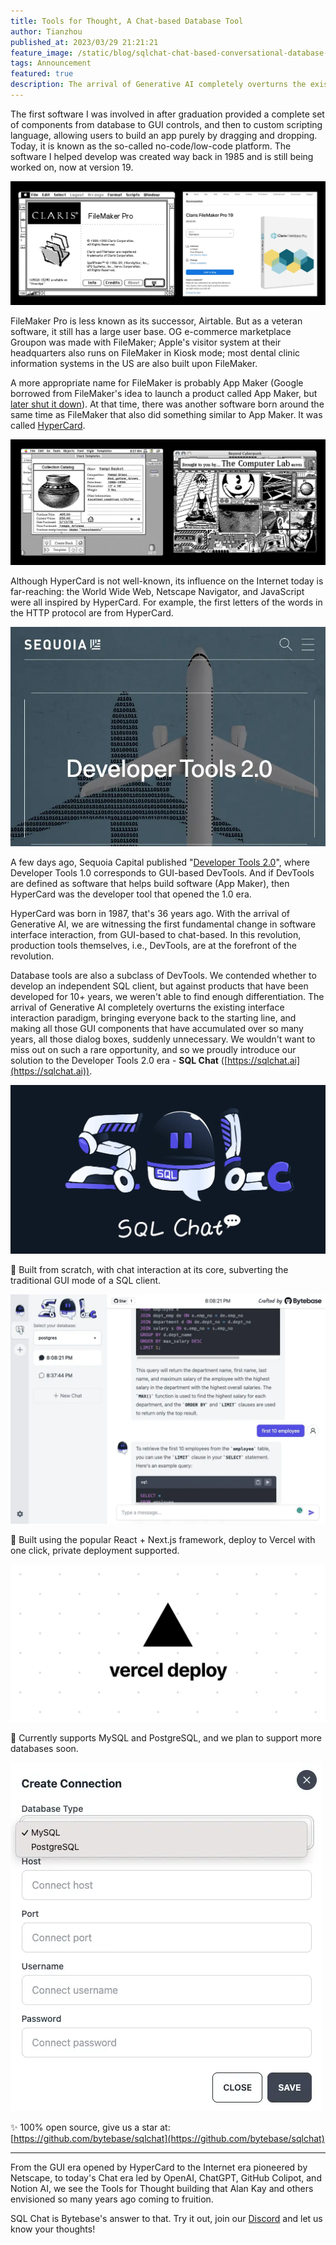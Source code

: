 ```yaml
---
title: Tools for Thought, A Chat-based Database Tool
author: Tianzhou
published_at: 2023/03/29 21:21:21
feature_image: /static/blog/sqlchat-chat-based-conversational-database-tool/sqlchat.webp
tags: Announcement
featured: true
description: The arrival of Generative AI completely overturns the existing interface interaction paradigm, bringing everyone back to the starting line. How to make the most of this once-in-a-lifetime oppurtunity?
---
```


The first software I was involved in after graduation provided a complete set of components from database to GUI controls, and then to custom scripting language, allowing users to build an app purely by dragging and dropping. Today, it is known as the so-called no-code/low-code platform. The software I helped develop was created way back in 1985 and is still being worked on, now at version 19.

![_](/static/blog/sqlchat-chat-based-conversational-database-tool/filemakerpro.webp)

FileMaker Pro is less known as its successor, Airtable. But as a veteran software, it still has a large user base. OG e-commerce marketplace Groupon was made with FileMaker; Apple's visitor system at their headquarters also runs on FileMaker in Kiosk mode; most dental clinic information systems in the US are also built upon FileMaker.

A more appropriate name for FileMaker is probably App Maker (Google borrowed from FileMaker's idea to launch a product called App Maker, but [later shut it down](https://venturebeat.com/business/google-will-shut-down-app-maker-on-january-19-2021/)). At that time, there was another software born around the same time as FileMaker that also did something similar to App Maker. It was called [HyperCard](https://en.wikipedia.org/wiki/HyperCard).

![_](/static/blog/sqlchat-chat-based-conversational-database-tool/hypercard.webp)

Although HyperCard is not well-known, its influence on the Internet today is far-reaching: the World Wide Web, Netscape Navigator, and JavaScript were all inspired by HyperCard. For example, the first letters of the words in the HTTP protocol are from HyperCard.

![_](/static/blog/sqlchat-chat-based-conversational-database-tool/devtools.webp)

A few days ago, Sequoia Capital published "[Developer Tools 2.0](https://www.sequoiacap.com/article/ai-powered-developer-tools/)", where Developer Tools 1.0 corresponds to GUI-based DevTools. And if DevTools are defined as software that helps build software (App Maker), then HyperCard was the developer tool that opened the 1.0 era.

HyperCard was born in 1987, that's 36 years ago. With the arrival of Generative AI, we are witnessing the first fundamental change in software interface interaction, from GUI-based to chat-based. In this revolution, production tools themselves, i.e., DevTools, are at the forefront of the revolution.

Database tools are also a subclass of DevTools. We contended whether to develop an independent SQL client, but against products that have been developed for 10+ years, we weren't able to find enough differentiation. The arrival of Generative AI completely overturns the existing interface interaction paradigm, bringing everyone back to the starting line, and making all those GUI components that have accumulated over so many years, all those dialog boxes, suddenly unnecessary. We wouldn't want to miss out on such a rare opportunity, and so we proudly introduce our solution to the Developer Tools 2.0 era - **SQL Chat** ([https://sqlchat.ai](https://sqlchat.ai)).

![_](/static/blog/sqlchat-chat-based-conversational-database-tool/sqlchat.webp)

💬 Built from scratch, with chat interaction at its core, subverting the traditional GUI mode of a SQL client.

![_](/static/blog/sqlchat-chat-based-conversational-database-tool/sqlchat-ui.webp)

🚀 Built using the popular React + Next.js framework, deploy to Vercel with one click, private deployment supported.

![_](/static/blog/sqlchat-chat-based-conversational-database-tool/vercel.webp)

🦁️ Currently supports MySQL and PostgreSQL, and we plan to support more databases soon.

![_](/static/blog/sqlchat-chat-based-conversational-database-tool/supported-dbs.webp)

✨ 100% open source, give us a star at: [https://github.com/bytebase/sqlchat](https://github.com/bytebase/sqlchat)

---

From the GUI era opened by HyperCard to the Internet era pioneered by Netscape, to today's Chat era led by OpenAI, ChatGPT, GitHub Colipot, and Notion AI, we see the Tools for Thought building that Alan Kay and others envisioned so many years ago coming to fruition.

SQL Chat is Bytebase's answer to that. Try it out, join our [Discord](https://discord.gg/6R3qb32h) and let us know your thoughts!